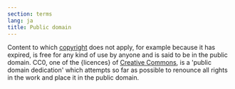 ```yaml
---
section: terms
lang: ja
title: Public domain
---
```


Content to which [copyright](/glossary/en/terms/copyright/) does not apply, for example because it has expired, is free for any kind of use by anyone and is said to be in the public domain. CC0, one of the {licences} of [Creative Commons](/glossary/en/terms/creative-commons/), is a 'public domain dedication' which attempts so far as possible to renounce all rights in the work and place it in the public domain.
